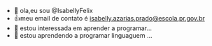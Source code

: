 - 👋 ola,eu sou @IsabellyFelix
- 👍meu email de contato é isabelly.azarias.prado@escola.pr.gov.br
- 👀 estou interessada em aprender a programar...
- 🌱 estou aprendendo a programar linguaguem ...
